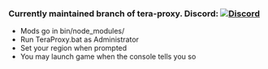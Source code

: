 ### Currently maintained branch of tera-proxy. Discord: [![Discord](https://discordapp.com/api/guilds/281311998765957121/widget.png)](https://discord.gg/RR9zf85)

* Mods go in bin/node_modules/
* Run TeraProxy.bat as Administrator
* Set your region when prompted
* You may launch game when the console tells you so
